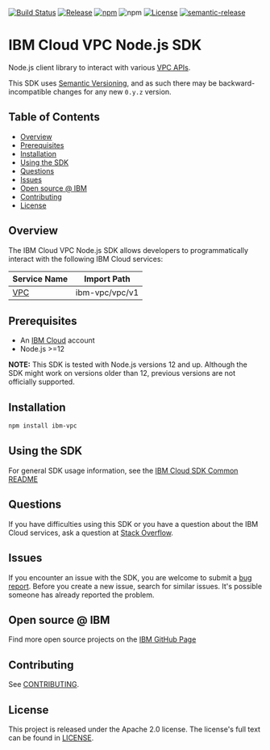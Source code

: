 [![Build Status](https://travis-ci.com/IBM/vpc-node-sdk.svg?branch=master)](https://travis-ci.com/IBM/vpc-node-sdk)
[![Release](https://img.shields.io/github/v/release/IBM/vpc-node-sdk)](https://github.com/IBM/vpc-node-sdk/releases/latest)
[![npm](https://img.shields.io/npm/v/ibm-vpc)](https://www.npmjs.com/package/ibm-vpc)
![npm](https://img.shields.io/npm/dm/ibm-vpc)
[![License](https://img.shields.io/badge/License-Apache%202.0-blue.svg)](https://opensource.org/licenses/Apache-2.0)
[![semantic-release](https://img.shields.io/badge/%20%20%F0%9F%93%A6%F0%9F%9A%80-semantic--release-e10079.svg)](https://github.com/semantic-release/semantic-release)

# IBM Cloud VPC Node.js SDK
Node.js client library to interact with various [VPC APIs](https://cloud.ibm.com/apidocs?category=vpc).

This SDK uses [Semantic Versioning](https://semver.org), and as such there may be backward-incompatible changes for any new `0.y.z` version.

## Table of Contents

<!--
  The TOC below is generated using the `markdown-toc` node package.

      https://github.com/jonschlinkert/markdown-toc

  You should regenerate the TOC after making changes to this file.

      npx markdown-toc -i README.md
  -->

<!-- toc -->

- [Overview](#overview)
- [Prerequisites](#prerequisites)
- [Installation](#installation)
- [Using the SDK](#using-the-sdk)
- [Questions](#questions)
- [Issues](#issues)
- [Open source @ IBM](#open-source--ibm)
- [Contributing](#contributing)
- [License](#license)

<!-- tocstop -->

<!-- --------------------------------------------------------------- -->
## Overview

The IBM Cloud VPC Node.js SDK allows developers to programmatically interact with the following
IBM Cloud services:

Service Name | Import Path
--- | ---
[VPC](https://cloud.ibm.com/apidocs/vpc?code=node) | ibm-vpc/vpc/v1

## Prerequisites
* An [IBM Cloud][ibm-cloud-onboarding] account
* Node.js >=12

**NOTE:** This SDK is tested with Node.js versions 12 and up. Although the SDK might work on versions older than 12, previous versions are not officially supported.

[ibm-cloud-onboarding]: http://cloud.ibm.com/registration

## Installation

```sh
npm install ibm-vpc
```

## Using the SDK
For general SDK usage information, see the
[IBM Cloud SDK Common README](https://github.com/IBM/ibm-cloud-sdk-common/blob/master/README.md)

## Questions
If you have difficulties using this SDK or you have a question about the IBM Cloud services,
ask a question at [Stack Overflow](http://stackoverflow.com/questions/ask?tags=ibm-cloud).

## Issues
If you encounter an issue with the SDK, you are welcome to submit
a [bug report](https://github.com/IBM/vpc-node-sdk/issues).
Before you create a new issue, search for similar issues. It's possible someone has
already reported the problem.

## Open source @ IBM
Find more open source projects on the [IBM GitHub Page](http://ibm.github.io/)

## Contributing
See [CONTRIBUTING](https://github.com/IBM/vpc-node-sdk/blob/master/CONTRIBUTING.md).

## License

This project is released under the Apache 2.0 license.
The license's full text can be found in
[LICENSE](https://github.com/IBM/vpc-node-sdk/blob/master/LICENSE).
